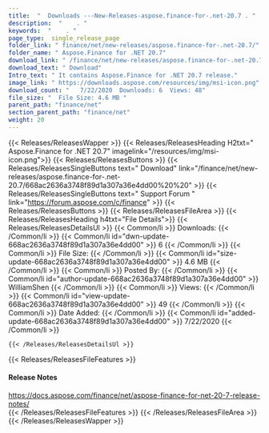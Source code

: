 ```yaml
---
title:  "  Downloads ---New-Releases-aspose.finance-for-.net-20.7 . " 
description:  "    . " 
keywords:  "    . " 
page_type:  single_release_page
folder_link: " finance/net/new-releases/aspose.finance-for-.net-20.7/"
folder_name: " Aspose.Finance for .NET 20.7"
download_link: " /finance/net/new-releases/aspose.finance-for-.net-20.7/668ac2636a3748f89d1a307a36e4dd00"
download_text: " Download"
Intro_text: " It contains Aspose.Finance for .NET 20.7 release."
image_link: " https://downloads.aspose.com/resources/img/msi-icon.png"
download_count: "   7/22/2020  Downloads: 6  Views: 48"
file_size: "  File Size: 4.6 MB "
parent_path: "finance/net"
section_parent_path: "finance/net"
weight: 20 
---
```


{{< Releases/ReleasesWapper >}}
  {{< Releases/ReleasesHeading H2txt=" Aspose.Finance for .NET 20.7" imagelink="/resources/img/msi-icon.png">}}
  {{< Releases/ReleasesButtons >}}
    {{< Releases/ReleasesSingleButtons text=" Download" link="/finance/net/new-releases/aspose.finance-for-.net-20.7/668ac2636a3748f89d1a307a36e4dd00%20%20" >}}
    {{< Releases/ReleasesSingleButtons text=" Support Forum " link="https://forum.aspose.com/c/finance" >}}
  {{< Releases/ReleasesButtons >}}
  {{< Releases/ReleasesFileArea >}}
    {{< Releases/ReleasesHeading h4txt="File Details">}}
    {{< Releases/ReleasesDetailsUl >}}
            {{< Common/li  >}} Downloads: {{< /Common/li >}} 
      {{< Common/li id="dwn-update-668ac2636a3748f89d1a307a36e4dd00" >}} 6 {{< /Common/li >}} 
      {{< Common/li  >}} File Size: {{< /Common/li >}} 
      {{< Common/li id="size-update-668ac2636a3748f89d1a307a36e4dd00" >}} 4.6 MB {{< /Common/li >}} 
      {{< Common/li  >}} Posted By: {{< /Common/li >}} 
      {{< Common/li id="author-update-668ac2636a3748f89d1a307a36e4dd00" >}} WilliamShen {{< /Common/li >}} 
      {{< Common/li  >}} Views: {{< /Common/li >}} 
      {{< Common/li id="view-update-668ac2636a3748f89d1a307a36e4dd00" >}} 49 {{< /Common/li >}} 
      {{< Common/li  >}} Date Added: {{< /Common/li >}} 
      {{< Common/li id="added-update-668ac2636a3748f89d1a307a36e4dd00" >}} 7/22/2020 {{< /Common/li >}} 

    {{< /Releases/ReleasesDetailsUl >}}

  {{< Releases/ReleasesFileFeatures >}}
      <h4>Release Notes</h4><div><a href="https://docs.aspose.com/finance/net/aspose-finance-for-net-20-7-release-notes/">https://docs.aspose.com/finance/net/aspose-finance-for-net-20-7-release-notes/</a></div>
  {{< /Releases/ReleasesFileFeatures >}}
 {{< /Releases/ReleasesFileArea >}}
{{< /Releases/ReleasesWapper >}}



